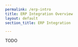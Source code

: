 ```yaml
---
permalink: /erp-intro
title: ERP Integration Overview
layout: default
section_title: ERP Integration

---
```


TODO